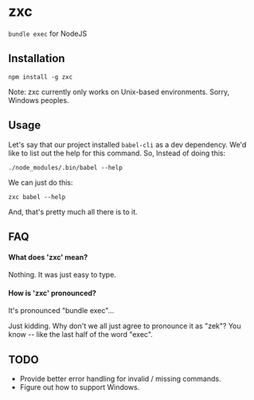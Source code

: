 # zxc #

```bundle exec``` for NodeJS

## Installation ##

```shell
npm install -g zxc
```

Note: zxc currently only works on Unix-based environments.  Sorry, Windows peoples.

## Usage ##

Let's say that our project installed ```babel-cli``` as a dev dependency.  We'd like to list out the help for this command.  So, Instead of doing this:

```shell
./node_modules/.bin/babel --help
```

We can just do this:

```shell
zxc babel --help
```

And, that's pretty much all there is to it.

## FAQ ##

#### What does 'zxc' mean? ###

Nothing.  It was just easy to type.

#### How is 'zxc' pronounced? ####

It's pronounced "bundle exec"...

Just kidding.  Why don't we all just agree to pronounce it as "zek"?  You know -- like the last half of the word "exec".

## TODO ##

* Provide better error handling for invalid / missing commands.
* Figure out how to support Windows.
